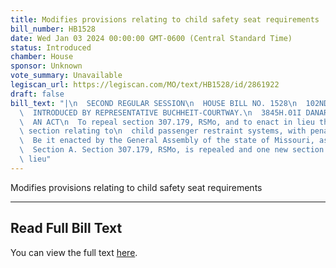 ```yaml
---
title: Modifies provisions relating to child safety seat requirements
bill_number: HB1528
date: Wed Jan 03 2024 00:00:00 GMT-0600 (Central Standard Time)
status: Introduced
chamber: House
sponsor: Unknown
vote_summary: Unavailable
legiscan_url: https://legiscan.com/MO/text/HB1528/id/2861922
draft: false
bill_text: "|\n  SECOND REGULAR SESSION\n  HOUSE BILL NO. 1528\n  102ND GENERAL ASSEMBLY\n\
  \  INTRODUCED BY REPRESENTATIVE BUCHHEIT-COURTWAY.\n  3845H.01I DANARADEMANMILLER,ChiefClerk\n\
  \  AN ACT\n  To repeal section 307.179, RSMo, and to enact in lieu thereof one new\
  \ section relating to\n  child passenger restraint systems, with penalty provisions.\n\
  \  Be it enacted by the General Assembly of the state of Missouri, as follows:\n\
  \  Section A. Section 307.179, RSMo, is repealed and one new section enacted in\
  \ lieu"
---
```

Modifies provisions relating to child safety seat requirements

---

## Read Full Bill Text

You can view the full text [here](https://legiscan.com/MO/text/HB1528/id/2861922).
